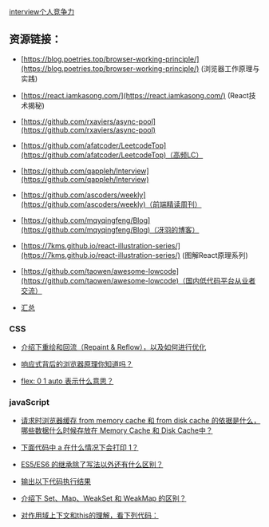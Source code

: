 [interview个人竞争力](https://awhisper.github.io/2018/08/15/interview-suggestion/)

## 资源链接：

- [https://blog.poetries.top/browser-working-principle/](https://blog.poetries.top/browser-working-principle/) (浏览器工作原理与实践)
- [https://react.iamkasong.com/](https://react.iamkasong.com/) (React技术揭秘)

- [https://github.com/rxaviers/async-pool](https://github.com/rxaviers/async-pool)

- [https://github.com/afatcoder/LeetcodeTop](https://github.com/afatcoder/LeetcodeTop)（高频LC）

- [https://github.com/qappleh/Interview](https://github.com/qappleh/Interview)

- [https://github.com/ascoders/weekly](https://github.com/ascoders/weekly)（前端精读周刊）

- [https://github.com/mqyqingfeng/Blog](https://github.com/mqyqingfeng/Blog)（冴羽的博客）

- [https://7kms.github.io/react-illustration-series/](https://7kms.github.io/react-illustration-series/) (图解React原理系列)

- [https://github.com/taowen/awesome-lowcode](https://github.com/taowen/awesome-lowcode)（国内低代码平台从业者交流）

- [汇总](https://mp.weixin.qq.com/mp/appmsgalbum?__biz=MzA4MDg4NDczMQ==&action=getalbum&album_id=1790586969761103872#wechat_redirect)

### CSS

- [介绍下重绘和回流（Repaint & Reflow），以及如何进行优化](https://github.com/qappleh/Web-Daily-Question/issues/26)

- [响应式背后的浏览器原理你知道吗？](https://github.com/qappleh/Web-Daily-Question/issues/205)

- [flex: 0 1 auto 表示什么意思？](https://github.com/qappleh/Web-Daily-Question/issues/222)


### javaScript

- [请求时浏览器缓存 from memory cache 和 from disk cache 的依据是什么，哪些数据什么时候存放在 Memory Cache 和 Disk Cache中？](https://github.com/qappleh/Web-Daily-Question/issues/14)

- [下面代码中 a 在什么情况下会打印 1？](https://github.com/qappleh/Web-Daily-Question/issues/15)

- [ES5/ES6 的继承除了写法以外还有什么区别？](https://github.com/qappleh/Web-Daily-Question/issues/24)

- [输出以下代码执行结果](https://github.com/qappleh/Web-Daily-Question/issues/28)

- [介绍下 Set、Map、WeakSet 和 WeakMap 的区别？](https://github.com/qappleh/Web-Daily-Question/issues/33)

- [对作用域上下文和this的理解，看下列代码：](https://github.com/qappleh/Web-Daily-Question/issues/58)

